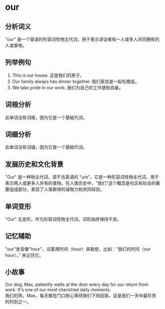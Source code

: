 # our

## 分析词义

  

"our" 是一个英语的形容词性物主代词，用于表示讲话者和一人或多人共同拥有的人或事物。

  

## 列举例句

  

1.  This is our house. 这是我们的房子。
2.  Our family always has dinner together. 我们家总是一起吃晚饭。
3.  We take pride in our work. 我们为自己的工作感到自豪。

  

## 词根分析

  

此单词没有词根，因为它是一个基础代词。

  

## 词缀分析

  

此单词没有词缀，因为它是一个基础代词。

  

## 发展历史和文化背景

  

"Our" 是一种物主代词，源于古英语的 "ure"，它是一种形容词性物主代词，用于表示两人或更多人共有的事物。在人类历史中，"我们"这个概念是社区和社会的重要组成部分，表现了人类群体的凝聚力和共同经验。

  

## 单词变形

  

"Our" 无变形，作为形容词性物主代词，词形始终保持不变。

  

## 记忆辅助

  

"our"发音像"hour"，试着用时间（hour）来联想，比如：“我们的时间（our hour）。” 来记住它。

  

## 小故事

  

Our dog, Max, patiently waits at the door every day for our return from work. It's one of our most cherished daily moments.  
我们的狗，Max，每天都在门口耐心等待我们下班回家。这是我们一天中最珍贵的时刻之一。
